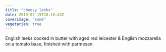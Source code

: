 ```yaml
---
title: "cheesy leeks"
date: 2019-02-15T18:18:43Z
coverimage: "some"
vegetarian: true
---
```


English leeks cooked in butter with aged red leicester & English mozzarella on a tomato base, ﬁnished with parmesan.